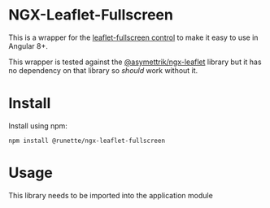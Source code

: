 # NGX-Leaflet-Fullscreen

This is a wrapper for the [leaflet-fullscreen control](https://github.com/Leaflet/Leaflet.fullscreen) to make it easy to use in Angular 8+.

This wrapper is tested against the [@asymettrik/ngx-leaflet](https://github.com/Asymmetrik/ngx-leaflet) library but it has no dependency on that library so *should* work without it.

# Install

Install using npm:

```
npm install @runette/ngx-leaflet-fullscreen
```

# Usage

This library needs to be imported into the application module 
